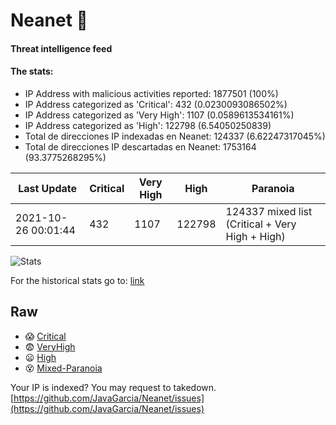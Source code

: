 # Neanet :hocho:
#### Threat intelligence feed
#### The stats:

- IP Address with malicious activities reported: 1877501 (100%)
- IP Address categorized as 'Critical':  432 (0.0230093086502%)
- IP Address categorized as 'Very High':  1107 (0.0589613534161%)
- IP Address categorized as 'High':  122798 (6.54050250839)
- Total de direcciones IP indexadas en Neanet:  124337 (6.62247317045%)
- Total de direcciones IP descartadas en Neanet:  1753164 (93.3775268295%)

| Last Update | Critical | Very High | High | Paranoia |
| --- | --- | --- | --- | --- |
| 2021-10-26 00:01:44 | 432 | 1107 | 122798 | 124337 mixed list (Critical + Very High + High)|

![Stats](https://docs.google.com/spreadsheets/d/e/2PACX-1vSnaNMIXVabIpDJjufMlzH7poXnshF3mgd8Is1g9ytUEzVsP5my4Trn8f-xkoLLQ38xpL3HtmUexLo6/pubchart?oid=501124687&format=image)

For the historical stats go to: [link](/stats.csv)
## Raw
- :scream: [Critical](https://raw.githubusercontent.com/JavaGarcia/Neanet/master/blacklists/neanet_critical.txt)
- :fearful: [VeryHigh](https://raw.githubusercontent.com/JavaGarcia/Neanet/master/blacklists/neanet_veryHigh.txtt)
- :frowning: [High](https://raw.githubusercontent.com/JavaGarcia/Neanet/master/blacklists/neanet_high.txt)
- :dizzy_face: [Mixed-Paranoia](https://raw.githubusercontent.com/JavaGarcia/Neanet/master/blacklists/neanet_all.txt)


Your IP is indexed? You may request to takedown. [https://github.com/JavaGarcia/Neanet/issues](https://github.com/JavaGarcia/Neanet/issues)




















































































































































































































































































































































































































































































































































































































































































































































































































































































































































































































































































































































































































































































































































































































































































































































































































































































































































































































































































































































































































































































































































































































































































































































































































































































































































































































































































































































































































































































































































































































































































































































































































































































































































































































































































































































































































































































































































































































































































































































































































































































































































































































































































































































































































































































































































































































































































































































































































































































































































































































































































































































































































































































































































































































































































































































































































































































































































































































































































































































































































































































































































































































































































































































































































































































































































































































































































































































































































































































































































































































































































































































































































































































































































































































































































































































































































































































































































































































































































































































































































































































































































































































































































































































































































































































































































































































































































































































































































































































































































































































































































































































































































































































































































































































































































































































































































































































































































































































































































